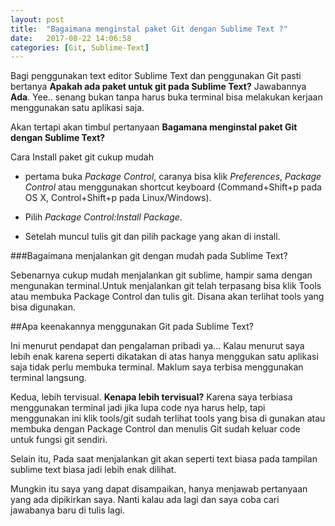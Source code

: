 ```yaml
---
layout: post
title:  "Bagaimana menginstal paket Git dengan Sublime Text ?"
date:   2017-08-22 14:06:58
categories: [Git, Sublime-Text]
---
```

Bagi penggunakan text editor Sublime Text dan penggunakan Git pasti bertanya **Apakah ada paket untuk git pada Sublime Text?** Jawabannya **Ada**.
Yee.. senang bukan tanpa harus buka terminal bisa melakukan kerjaan menggunakan satu aplikasi saja.

Akan tertapi akan timbul pertanyaan
**Bagamana menginstal paket Git dengan Sublime Text?**


Cara Install paket git cukup mudah


- pertama buka _Package Control_, caranya bisa klik _Preferences_, _Package Control_ atau menggunakan shortcut keyboard (Command+Shift+p pada OS X, Control+Shift+p pada Linux/Windows).
    
- Pilih _Package Control:Install Package_.


- Setelah muncul tulis git dan pilih package yang akan di install.


###Bagaimana menjalankan git dengan mudah pada Sublime Text?


Sebenarnya cukup mudah menjalankan git sublime, hampir sama dengan mengunakan terminal.Untuk menjalankan git telah terpasang bisa klik Tools atau membuka Package Control dan tulis git. Disana akan terlihat tools yang bisa digunakan.


##Apa keenakannya menggunakan Git pada Sublime Text?

Ini menurut pendapat dan pengalaman pribadi ya...
Kalau menurut saya lebih enak karena seperti dikatakan di atas hanya menggukan satu aplikasi saja tidak perlu membuka terminal. Maklum saya terbisa menggunakan terminal langsung. 

Kedua, lebih tervisual. **Kenapa lebih tervisual?** Karena saya terbiasa menggunakan terminal jadi jika lupa code nya harus help, tapi menggunakan ini klik tools/git sudah terlihat tools yang bisa di gunakan atau membuka dengan Package Control dan menulis Git sudah keluar code untuk fungsi git sendiri. 

Selain itu, Pada saat menjalankan git akan seperti text biasa pada tampilan sublime text biasa jadi lebih enak dilihat.

Mungkin itu saya yang dapat disampaikan, hanya menjawab pertanyaan yang ada dipikirkan saya. Nanti kalau ada lagi dan saya coba cari jawabanya baru di tulis lagi.

 

